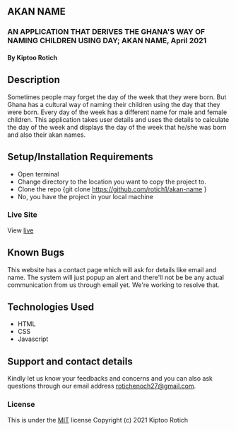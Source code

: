 
## AKAN NAME
### AN APPLICATION THAT DERIVES THE GHANA'S WAY OF NAMING CHILDREN USING DAY; AKAN NAME, April 2021
#### By Kiptoo Rotich
## Description
Sometimes people may forget the day of the week that they were born. But Ghana has a cultural way of naming their children using the day that they were born. Every day of the week has a different name for male and female children. This application takes user details and uses the details to calculate the day of the week and displays the day of the week that he/she was born and also their akan names. 
## Setup/Installation Requirements
* Open terminal
* Change directory to the location you want to copy the project to.
* Clone the repo {git clone https://github.com/rotich1/akan-name }
* No, you have the project in your local machine
### Live Site
View [live](https://github.com/rotich1/akan-name)
## Known Bugs
This website has a contact page which will ask for details like email and name. The system will just popup an alert and there'll not be be any actual communication from us through email yet. We're working to resolve that.
## Technologies Used
* HTML
* CSS
* Javascript
## Support and contact details
Kindly let us know your feedbacks and concerns and you can also ask questions through our email address rotichenoch27@gmail.com.
### License
This is under the [MIT](LICENSE) license
Copyright (c) 2021 Kiptoo Rotich
